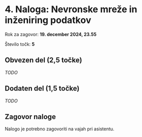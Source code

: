# 4. Naloga: Nevronske mreže in inženiring podatkov

Rok za zagovor: **19. december 2024, 23.55**

Število točk: **5** 

## Obvezen del (2,5 točke)
*TODO*

## Dodaten del (1,5 točke)
*TODO*

## Zagovor naloge
Nalogo je potrebno zagovoriti na vajah pri asistentu.